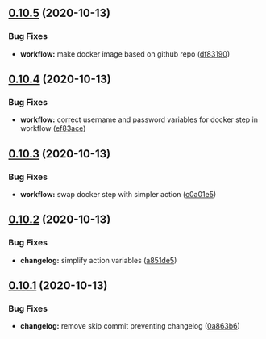 ## [0.10.5](https://github.com/bsord/sonny/compare/0.10.4...0.10.5) (2020-10-13)


### Bug Fixes

* **workflow:** make docker image based on github repo ([df83190](https://github.com/bsord/sonny/commit/df83190d5553a964d3660e1146dd98e024f9d341))



## [0.10.4](https://github.com/bsord/sonny/compare/0.10.3...0.10.4) (2020-10-13)


### Bug Fixes

* **workflow:** correct username and password variables for docker step in workflow ([ef83ace](https://github.com/bsord/sonny/commit/ef83aceb98e8ae671d821b8b3a469f9247b7b975))



## [0.10.3](https://github.com/bsord/sonny/compare/0.10.2...0.10.3) (2020-10-13)


### Bug Fixes

* **workflow:** swap docker step with simpler action ([c0a01e5](https://github.com/bsord/sonny/commit/c0a01e5df2bf2f95aef167dcd0db8cdb468317f0))



## [0.10.2](https://github.com/bsord/sonny/compare/0.10.1...0.10.2) (2020-10-13)


### Bug Fixes

* **changelog:** simplify action variables ([a851de5](https://github.com/bsord/sonny/commit/a851de54c225a71430ea122005d38a747506d6d1))



## [0.10.1](https://github.com/bsord/sonny/compare/0.10.0...0.10.1) (2020-10-13)


### Bug Fixes

* **changelog:** remove skip commit preventing changelog ([0a863b6](https://github.com/bsord/sonny/commit/0a863b6863bf2e76b1ac0729547e84fcc383e0f2))



